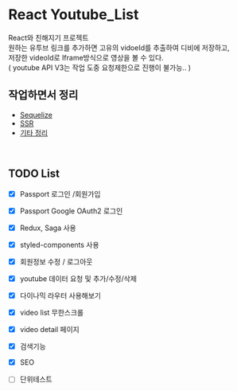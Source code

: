 # React Youtube_List
React와 친해지기 프로젝트 <br>
원하는 유투브 링크를 추가하면 고유의 vidoeId를 추출하여 디비에 저장하고,<br>
저장한 videoId로 Iframe방식으로 영상을 볼 수 있다.<br>
( youtube API V3는 작업 도중 요청제한으로 진행이 불가능.. )
<br>

## 작업하면서 정리

- [Sequelize](./Sequelize.md)
- [SSR](./SSR.md)
- [기타 정리](./Study.md)

<br>

## TODO List

- [x] Passport 로그인 /회원가입 <br>
- [x] Passport Google OAuth2 로그인 <br>
- [x] Redux, Saga 사용
- [x] styled-components 사용
- [x] 회원정보 수정 / 로그아웃 <br>
- [x] youtube 데이터 요청 및 추가/수정/삭제 <br>
- [x] 다이나믹 라우터 사용해보기 <br>
- [x] video list 무한스크롤 <br>
- [x] video detail 페이지 <br>
- [x] 검색기능 <br>
- [x] SEO <br>
- [ ] 단위테스트 <br>





